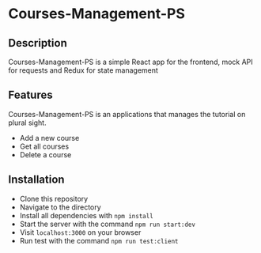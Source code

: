 # Courses-Management-PS

## Description

Courses-Management-PS is a simple React app for the frontend, mock API for requests and Redux for state management

## Features

Courses-Management-PS is an applications that manages the tutorial on plural sight.
- Add a new course
- Get all courses
- Delete a course


## Installation

- Clone this repository
- Navigate to the directory
- Install all dependencies with `npm install`
- Start the server with the command `npm run start:dev`
- Visit `localhost:3000` on your browser
- Run test with the command `npm run test:client`

